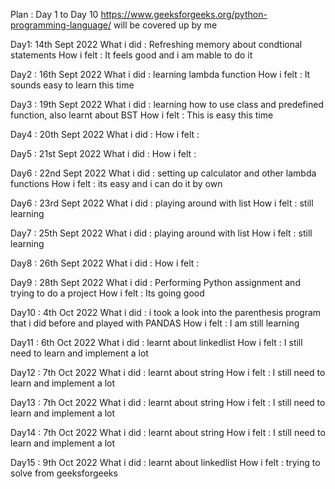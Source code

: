 Plan :
Day 1 to Day 10
https://www.geeksforgeeks.org/python-programming-language/ will be covered up by me 

Day1: 14th Sept 2022
What i did : Refreshing memory about condtional statements
How i felt : It feels good and i am mable to do it

Day2 : 16th Sept 2022
What i did : learning lambda function
How i felt : It sounds easy to learn this time

Day3 : 19th Sept 2022
What i did : learning how to use class and predefined function, also learnt about BST
How i felt : This is easy this time 

Day4 : 20th Sept 2022
What i did : 
How i felt : 

Day5 : 21st Sept 2022
What i did : 
How i felt : 

Day6 : 22nd Sept 2022
What i did : setting up calculator and other lambda functions
How i felt : its easy and i can do it by own

Day6 : 23rd Sept 2022
What i did : playing around with list
How i felt : still learning

Day7 : 25th Sept 2022
What i did : playing around with list
How i felt : still learning

Day8 : 26th Sept 2022
What i did : 
How i felt : 

Day9 : 28th Sept 2022
What i did : Performing Python assignment and trying to do a project 
How i felt : Its going good

Day10 : 4th Oct 2022
What i did : i took a look into the parenthesis program that i did before and played with PANDAS
How i felt : I am still learning

Day11 : 6th Oct 2022
What i did : learnt about linkedlist
How i felt : I still need to learn and implement a lot 

Day12 : 7th Oct 2022
What i did : learnt about string
How i felt : I still need to learn and implement a lot 

Day13 : 7th Oct 2022
What i did : learnt about string
How i felt : I still need to learn and implement a lot 

Day14 : 7th Oct 2022
What i did : learnt about string
How i felt : I still need to learn and implement a lot 

Day15 : 9th Oct 2022
What i did : learnt about linkedlist
How i felt : trying to solve from geeksforgeeks 